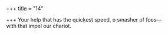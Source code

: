 +++
title = "14"

+++
Your help that has the quickest speed, o smasher of foes—  
with that impel our chariot.  